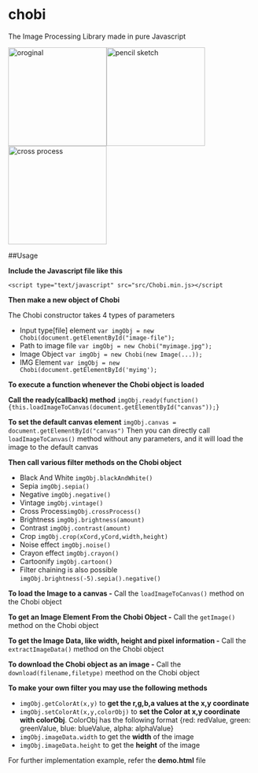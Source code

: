 # chobi
The Image Processing Library made in pure Javascript

<img src="http://i.imgur.com/k029yZm.jpg" alt="oroginal" width="200" height:="200"/><img src="http://i.imgur.com/efYOXGL.png" alt="pencil sketch" width="200" height:="200"/><img src="http://i.imgur.com/m9COl8W.png" alt="cross process" width="200" height:="200"/>

##Usage

  __Include the Javascript file like this__
  
  `<script type="text/javascript" src="src/Chobi.min.js></script`
  
  __Then make a new object of Chobi__
  
The Chobi constructor takes 4 types of parameters
* Input type[file] element
    `var imgObj = new Chobi(document.getElementById("image-file");`
* Path to image file
    `var imgObj = new Chobi("myimage.jpg");`
* Image Object
    `var imgObj = new Chobi(new Image(...));`
* IMG Element
        `var imgObj = new Chobi(document.getElementById('myimg');`


__To execute a function whenever the Chobi object is loaded__

__Call the ready(callback) method__ 
`imgObj.ready(function(){this.loadImageToCanvas(document.getElementById("canvas"));}`

__To set the default canvas element__ `imgObj.canvas = document.getElementById("canvas")`
Then you can directly call `loadImageToCanvas()` method without any parameters, and it will load the image to the default canvas
  


__Then call various filter methods on the Chobi object__
- Black And White `imgObj.blackAndWhite()`
- Sepia `imgObj.sepia()`
- Negative `imgObj.negative()`
- Vintage `imgObj.vintage()`
- Cross Process`imgObj.crossProcess()`
- Brightness `imgObj.brightness(amount)`
- Contrast `imgObj.contrast(amount)`
- Crop `imgObj.crop(xCord,yCord,width,height)`
- Noise effect `imgObj.noise()`
- Crayon effect `imgObj.crayon()`
- Cartoonify `imgObj.cartoon()`
- Filter chaining is also possible `imgObj.brightness(-5).sepia().negative()`


    	
__To load the Image to a canvas -__ Call the `loadImageToCanvas()` method on the Chobi object
  
__To get an Image Element From the Chobi Object -__ Call the `getImage()` method on the Chobi object
      
__To get the Image Data, like width, height and pixel information -__ Call the `extractImageData()` method on the Chobi object
      
__To download the Chobi object as an image -__ Call the `download(filename,filetype)` meethod on the Chobi object

__To make your own filter you may use the following methods__
- `imgObj.getColorAt(x,y)` to __get the r,g,b,a values at the x,y coordinate__
- `imgObj.setColorAt(x,y,colorObj)` to __set the Color at x,y coordinate with colorObj__. ColorObj has the following format {red: redValue, green: greenValue, blue: blueValue, alpha: alphaValue}
- `imgObj.imageData.width` to get the __width__ of the image
- `imgObj.imageData.height` to get the __height__ of the image
      
  
For further implementation example, refer the __demo.html__ file
